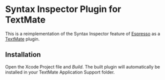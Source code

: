 # Syntax Inspector Plugin for TextMate

This is a reimplementation of the Syntax Inspector feature of [Espresso][] as
a [TextMate][] plugin.

## Installation

Open the Xcode Project file and *Build*. The built plugin will automatically
be installed in your TextMate Application Support folder.

[espresso]: http://macrabbit.com/espresso
[textmate]: http://macromates.com/
